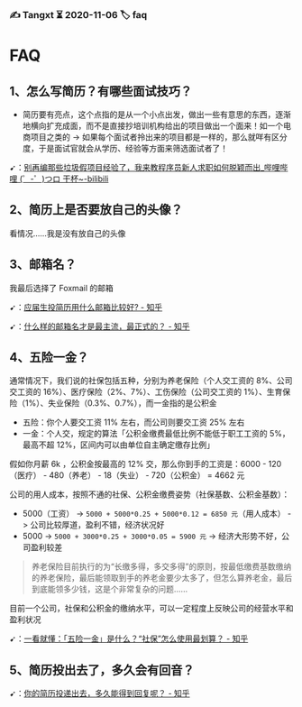 ### ✍️ Tangxt ⏳ 2020-11-06 🏷️ faq

# FAQ

## 1、怎么写简历？有哪些面试技巧？

- 简历要有亮点，这个点指的是从一个小点出发，做出一些有意思的东西，逐渐地横向扩充成面，而不是直接抄培训机构给出的项目做出一个面来！如一个电商项目之类的 -> 如果每个面试者拎出来的项目都是一样的，那么就咩有区分度，于是面试官就会从学历、经验等方面来筛选面试者了！

➹：[别再编那些垃圾假项目经验了，我来教程序员新人求职如何脱颖而出_哔哩哔哩 (゜-゜)つロ 干杯~-bilibili](https://www.bilibili.com/video/BV1zx411R7tb/?spm_id_from=333.788.videocard.2)

## 2、简历上是否要放自己的头像？

看情况……我是没有放自己的头像

## 3、邮箱名？

我最后选择了 Foxmail 的邮箱

➹：[应届生投简历用什么邮箱比较好? - 知乎](https://www.zhihu.com/question/370122655)

➹：[什么样的邮箱名才是最主流，最正式的？ - 知乎](https://www.zhihu.com/question/36106968)

## 4、五险一金？

通常情况下，我们说的社保包括五种，分别为养老保险（个人交工资的 8%、公司交工资的 16%）、医疗保险（2%、7%）、工伤保险（公司交工资的 1%）、生育保险（1%）、失业保险（0.3%、0.7%），而一金指的是公积金

- 五险：你个人要交工资 11% 左右，而公司则要交工资 25% 左右
- 一金：个人交，规定的算法「公积金缴费最低比例不能低于职工工资的 5%，最高不超 12%，区间内可以由单位自主确定缴存比例」

假如你月薪 6k ，公积金按最高的 12% 交，那么你到手的工资是：6000 - 120（医疗） - 480（养老） - 18（失业） - 720（公积金） = 4662 元

公司的用人成本，按照不通的社保、公积金缴费姿势（社保基数、公积金基数）：

- 5000（工资） -> `5000 + 5000*0.25 + 5000*0.12 = 6850 元`（用人成本） -> 公司比较厚道，盈利不错，经济状况好
- 5000 -> `5000 + 3000*0.25 + 3000*0.05 = 5900 元` -> 经济大形势不好，公司盈利较差

> 养老保险目前执行的为“长缴多得，多交多得”的原则，按最低缴费基数缴纳的养老保险，最后能领取到手的养老金要少太多了，但怎么算养老金，最后到底能领多少钱，这是个非常复杂的问题……

目前一个公司，社保和公积金的缴纳水平，可以一定程度上反映公司的经营水平和盈利状况

➹：[一看就懂：「五险一金」是什么？“社保”怎么使用最划算？ - 知乎](https://zhuanlan.zhihu.com/p/97890321)

## 5、简历投出去了，多久会有回音？

➹：[你的简历投递出去，多久能得到回复呢？ - 知乎](https://www.zhihu.com/question/26880757)

